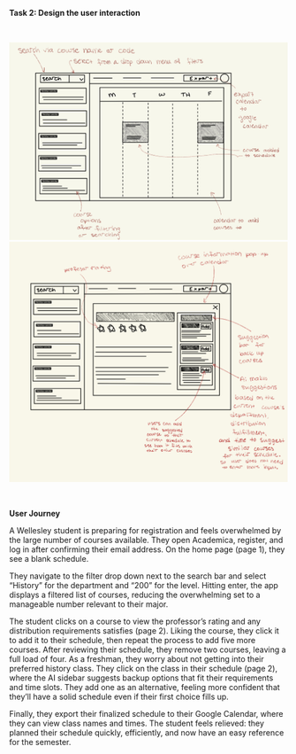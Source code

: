 **Task 2: Design the user interaction**

<br>

![UI Sketch Page 1](Images/IMG_0286.jpg)
![UI Sketch Page 2](Images/IMG_0285.jpg)

<br>

**User Journey**

A Wellesley student is preparing for registration and feels overwhelmed by the large number of courses available. They open Academica, register, and log in after confirming their email address. On the home page (page 1), they see a blank schedule.

They navigate to the filter drop down next to the search bar and select “History” for the department and “200” for the level. Hitting enter, the app displays a filtered list of courses, reducing the overwhelming set to a manageable number relevant to their major.

The student clicks on a course to view the professor’s rating and any distribution requirements satisfies (page 2). Liking the course, they click it to add it to their schedule, then repeat the process to add five more courses. After reviewing their schedule, they remove two courses, leaving a full load of four. As a freshman, they worry about not getting into their preferred history class. They click on the class in their schedule (page 2), where the AI sidebar suggests backup options that fit their requirements and time slots. They add one as an alternative, feeling more confident that they’ll have a solid schedule even if their first choice fills up.

Finally, they export their finalized schedule to their Google Calendar, where they can view class names and times. The student feels relieved: they planned their schedule quickly, efficiently, and now have an easy reference for the semester.
